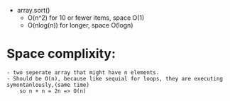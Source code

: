 - array.sort()
    - O(n^2) for 10 or fewer items, space O(1)
    - O(nlog(n)) for longer, space O(logn)
    


# Space complixity:
    - two seperate array that might have n elements.
    - Should be O(n), because like sequial for loops, they are executing symontanlously,(same time)
        so n + n = 2n => O(n)

    